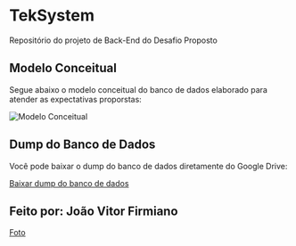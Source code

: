 # TekSystem
Repositório do projeto de Back-End do Desafio Proposto 

## Modelo Conceitual

Segue abaixo o modelo conceitual do banco de dados elaborado para atender as expectativas proporstas: 

![Modelo Conceitual](https://drive.google.com/uc?export=view&id=13pd_cJfraswV0xkPIU3Tb6hzvRimfs1H)

## Dump do Banco de Dados

Você pode baixar o dump do banco de dados diretamente do Google Drive:

[Baixar dump do banco de dados](https://drive.google.com/uc?export=download&id=1N1zPytUrMxWywNdaZhJW-L-gHwAXJCY-)

## Feito por: João Vitor Firmiano
[Foto](https://drive.google.com/uc?export=view&id=1fjmlf9aLvvZLpuiZfRj4ALg8kvYPIgPP) 

